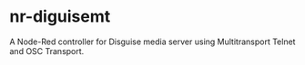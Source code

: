 # nr-diguisemt
A Node-Red controller for Disguise media server using Multitransport Telnet and OSC Transport.
